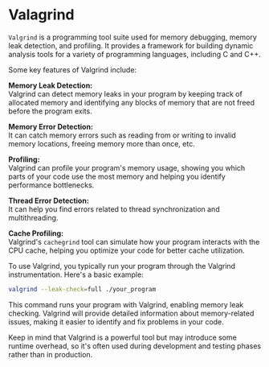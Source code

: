 # Valagrind

`Valgrind` is a programming tool suite used for memory debugging, memory leak detection, and profiling. It provides a framework for building dynamic analysis tools for a variety of programming languages, including C and C++.

Some key features of Valgrind include:

**Memory Leak Detection:** <br>
Valgrind can detect memory leaks in your program by keeping track of allocated memory and identifying any blocks of memory that are not freed before the program exits.

**Memory Error Detection:** <br>
It can catch memory errors such as reading from or writing to invalid memory locations, freeing memory more than once, etc.

**Profiling:** <br>
Valgrind can profile your program's memory usage, showing you which parts of your code use the most memory and helping you identify performance bottlenecks.

**Thread Error Detection:** <br>
It can help you find errors related to thread synchronization and multithreading.

**Cache Profiling:** <br>
Valgrind's `cachegrind` tool can simulate how your program interacts with the CPU cache, helping you optimize your code for better cache utilization.

To use Valgrind, you typically run your program through the Valgrind instrumentation. Here's a basic example:

```bash
valgrind --leak-check=full ./your_program
```

This command runs your program with Valgrind, enabling memory leak checking. Valgrind will provide detailed information about memory-related issues, making it easier to identify and fix problems in your code.

Keep in mind that Valgrind is a powerful tool but may introduce some runtime overhead, so it's often used during development and testing phases rather than in production.
